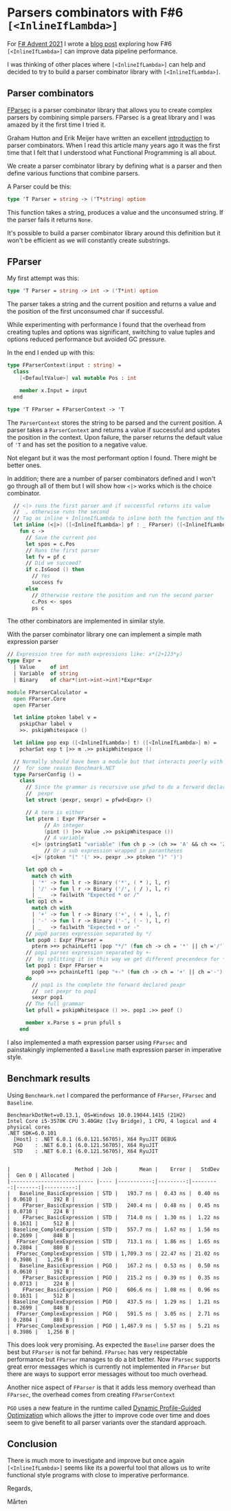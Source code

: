 # Parsers combinators with F#6 `[<InlineIfLambda>]`

For [F# Advent 2021](https://sergeytihon.com/2021/10/18/f-advent-calendar-2021/) I wrote a [blog post](https://gist.github.com/mrange/fbefd946dba6725a0b727b7d3fd81d6f) exploring how F#6 `[<InlineIfLambda>]` can improve data pipeline performance.

I was thinking of other places where `[<InlineIfLambda>]` can help and decided to try to build a parser combinator library with `[<InlineIfLambda>]`.

## Parser combinators

[FParsec](http://www.quanttec.com/fparsec/) is a parser combinator library that allows you to create complex parsers by combining simple parsers. FParsec is a great library and I was amazed by it the first time I tried it.

Graham Hutton and Erik Meijer have written an excellent [introduction](https://www.cs.nott.ac.uk/~pszgmh/monparsing.pdf) to parser combinators. When I read this article many years ago it was the first time that I felt that I understood what Functional Programming is all about.

We create a parser combinator library by defining what is a parser and then define various functions that combine parsers.

A Parser could be this:

```fsharp
type 'T Parser = string -> ('T*string) option
```

This function takes a string, produces a value and the unconsumed string. If the parser fails it returns `None`.

It's possible to build a parser combinator library around this definition but it won't be efficient as we will constantly create substrings.

## FParser

My first attempt was this:

```fsharp
type 'T Parser = string -> int -> ('T*int) option
```

The parser takes a string and the current position and returns a value and the position of the first unconsumed char if successful.

While experimenting with performance I found that the overhead from creating tuples and options was significant, switching to value tuples and options reduced performance but avoided GC pressure.

In the end I ended up with this:

```fsharp
type FParserContext(input : string) =
  class
    [<DefaultValue>] val mutable Pos : int

    member x.Input = input
  end

type 'T FParser = FParserContext -> 'T
```

The `ParserContext` stores the string to be parsed and the current position. A parser takes a `ParserContext` and returns a value if successful and updates the position in the context. Upon failure, the parser returns the default value of `'T` and has set the position to a negative value.

Not elegant but it was the most performant option I found. There might be better ones.

In addition; there are a number of parser combinators defined and I won't go through all of them but I will show how `<|>` works which is the choice combinator.

```fsharp
  // <|> runs the first parser and if successful returns its value
  //  , otherwise runs the second
  // Tag as inline + InlineIfLambda to inline both the function and the nested parsers
  let inline (<|>) ([<InlineIfLambda>] pf : _ FParser) ([<InlineIfLambda>] ps : _ FParser) : _ FParser =
    fun c ->
      // Save the current pos
      let spos = c.Pos
      // Runs the first parser
      let fv = pf c
      // Did we succeed?
      if c.IsGood () then
        // Yes
        success fv
      else
        // Otherwise restore the position and run the second parser
        c.Pos <- spos
        ps c
```

The other combinators are implemented in similar style.

With the parser combinator library one can implement a simple math expression parser

```fsharp
// Expression tree for math expressions like: x*(2+123*y)
type Expr =
  | Value     of int
  | Variable  of string
  | Binary    of char*(int->int->int)*Expr*Expr

module FParserCalculator =
  open FParser.Core
  open FParser

  let inline ptoken label v =
    pskipChar label v
    >>. pskipWhitespace ()

  let inline pop exp ([<InlineIfLambda>] t) ([<InlineIfLambda>] m) =
    pcharSat exp t |>> m .>> pskipWhitespace ()

  // Normally should have been a module but that interacts poorly with
  //  for some reason Benchmark.NET
  type ParserConfig () =
    class
      // Since the grammar is recursive use pfwd to do a forward declaration of
      //  pexpr
      let struct (pexpr, sexpr) = pfwd<Expr> ()

      // A term is either
      let pterm : Expr FParser =
            // An integer
            (pint () |>> Value .>> pskipWhitespace ())
            // A variable
        <|> (pstringSat1 "variable" (fun ch p -> (ch >= 'A' && ch <= 'Z') || (ch >= 'a' && ch <= 'z')) |>> Variable .>> pskipWhitespace ())
            // Or a sub expression wrapped in parantheses
        <|> (ptoken "(" '(' >>. pexpr .>> ptoken ")" ')')

      let op0 ch =
        match ch with
        | '*' -> fun l r -> Binary ('*', ( * ), l, r)
        | '/' -> fun l r -> Binary ('/', ( / ), l, r)
        | _   -> failwith "Expected * or /"
      let op1 ch =
        match ch with
        | '+' -> fun l r -> Binary ('+', ( + ), l, r)
        | '-' -> fun l r -> Binary ('-', ( - ), l, r)
        | _   -> failwith "Expected + or -"
      // pop0 parses expression separated by */
      let pop0 : Expr FParser =
        pterm >+> pchainLeft1 (pop "*/" (fun ch -> ch = '*' || ch ='/') (fun ch -> op0 ch))
      // pop1 parses expression separated by +-
      //  by splitting it in this way we get different precendece for */ and +-
      let pop1 : Expr FParser =
        pop0 >+> pchainLeft1 (pop "+-" (fun ch -> ch = '+' || ch ='-') (fun ch -> op1 ch))
      do
        // pop1 is the complete the forward declared pexpr
        //  set pexpr to pop1
        sexpr pop1
      // The full grammar
      let pfull = pskipWhitespace () >>. pop1 .>> peof ()

      member x.Parse s = prun pfull s
    end
```

I also implemented a math expression parser using `FParsec` and painstakingly implemented a `Baseline` math expression parser in imperative style.

## Benchmark results

Using `Benchmark.net` I compared the performance of `FParser`, `FParsec` and `Baseline`.

```
BenchmarkDotNet=v0.13.1, OS=Windows 10.0.19044.1415 (21H2)
Intel Core i5-3570K CPU 3.40GHz (Ivy Bridge), 1 CPU, 4 logical and 4 physical cores
.NET SDK=6.0.101
  [Host] : .NET 6.0.1 (6.0.121.56705), X64 RyuJIT DEBUG
  PGO    : .NET 6.0.1 (6.0.121.56705), X64 RyuJIT
  STD    : .NET 6.0.1 (6.0.121.56705), X64 RyuJIT


|                     Method | Job |       Mean |    Error |   StdDev |  Gen 0 | Allocated |
|--------------------------- |---- |-----------:|---------:|---------:|-------:|----------:|
|   Baseline_BasicExpression | STD |   193.7 ns |  0.43 ns |  0.40 ns | 0.0610 |     192 B |
|    FParser_BasicExpression | STD |   240.4 ns |  0.48 ns |  0.45 ns | 0.0710 |     224 B |
|    FParsec_BasicExpression | STD |   714.0 ns |  1.30 ns |  1.22 ns | 0.1631 |     512 B |
| Baseline_ComplexExpression | STD |   557.7 ns |  1.67 ns |  1.56 ns | 0.2699 |     848 B |
|  FParser_ComplexExpression | STD |   713.1 ns |  1.86 ns |  1.65 ns | 0.2804 |     880 B |
|  FParsec_ComplexExpression | STD | 1,709.3 ns | 22.47 ns | 21.02 ns | 0.3986 |   1,256 B |
|   Baseline_BasicExpression | PGO |   167.2 ns |  0.53 ns |  0.50 ns | 0.0610 |     192 B |
|    FParser_BasicExpression | PGO |   215.2 ns |  0.39 ns |  0.35 ns | 0.0713 |     224 B |
|    FParsec_BasicExpression | PGO |   606.6 ns |  1.08 ns |  0.96 ns | 0.1631 |     512 B |
| Baseline_ComplexExpression | PGO |   437.5 ns |  1.29 ns |  1.21 ns | 0.2699 |     848 B |
|  FParser_ComplexExpression | PGO |   591.5 ns |  3.05 ns |  2.71 ns | 0.2804 |     880 B |
|  FParsec_ComplexExpression | PGO | 1,467.9 ns |  5.57 ns |  5.21 ns | 0.3986 |   1,256 B |
```

This does look very promising. As expected the `Baseline` parser does the best but `FParser` is not far behind. `FParsec` has very respectable performance but `FParser` manages to do a bit better. Now `FParsec` supports great error messages which is currently not implemented in `FParser` but there are ways to support error messages without too much overhead.

Another nice aspect of `FParser` is that it adds less memory overhead than `FParsec`, the overhead comes from creating `FParserContext`

`PGO` uses a new feature in the runtime called [Dynamic Profile-Guided Optimization](https://gist.github.com/EgorBo/dc181796683da3d905a5295bfd3dd95b) which allows the jitter to improve code over time and does seem to give benefit to all parser variants over the standard approach.

## Conclusion

There is much more to investigate and improve but once again `[<InlineIfLambda>]` seems like its a powerful tool that allows us to write functional style programs with close to imperative performance.

Regards,

Mårten
